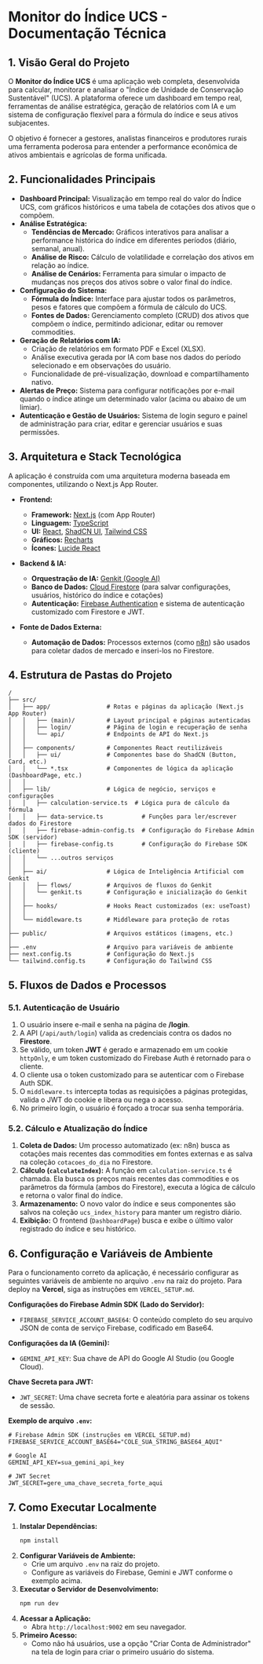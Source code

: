 # Monitor do Índice UCS - Documentação Técnica

## 1. Visão Geral do Projeto

O **Monitor do Índice UCS** é uma aplicação web completa, desenvolvida para calcular, monitorar e analisar o "Índice de Unidade de Conservação Sustentável" (UCS). A plataforma oferece um dashboard em tempo real, ferramentas de análise estratégica, geração de relatórios com IA e um sistema de configuração flexível para a fórmula do índice e seus ativos subjacentes.

O objetivo é fornecer a gestores, analistas financeiros e produtores rurais uma ferramenta poderosa para entender a performance econômica de ativos ambientais e agrícolas de forma unificada.

## 2. Funcionalidades Principais

- **Dashboard Principal:** Visualização em tempo real do valor do Índice UCS, com gráficos históricos e uma tabela de cotações dos ativos que o compõem.
- **Análise Estratégica:**
    - **Tendências de Mercado:** Gráficos interativos para analisar a performance histórica do índice em diferentes períodos (diário, semanal, anual).
    - **Análise de Risco:** Cálculo de volatilidade e correlação dos ativos em relação ao índice.
    - **Análise de Cenários:** Ferramenta para simular o impacto de mudanças nos preços dos ativos sobre o valor final do índice.
- **Configuração do Sistema:**
    - **Fórmula do Índice:** Interface para ajustar todos os parâmetros, pesos e fatores que compõem a fórmula de cálculo do UCS.
    - **Fontes de Dados:** Gerenciamento completo (CRUD) dos ativos que compõem o índice, permitindo adicionar, editar ou remover commodities.
- **Geração de Relatórios com IA:**
    - Criação de relatórios em formato PDF e Excel (XLSX).
    - Análise executiva gerada por IA com base nos dados do período selecionado e em observações do usuário.
    - Funcionalidade de pré-visualização, download e compartilhamento nativo.
- **Alertas de Preço:** Sistema para configurar notificações por e-mail quando o índice atinge um determinado valor (acima ou abaixo de um limiar).
- **Autenticação e Gestão de Usuários:** Sistema de login seguro e painel de administração para criar, editar e gerenciar usuários e suas permissões.

## 3. Arquitetura e Stack Tecnológica

A aplicação é construída com uma arquitetura moderna baseada em componentes, utilizando o Next.js App Router.

- **Frontend:**
    - **Framework:** [Next.js](https://nextjs.org/) (com App Router)
    - **Linguagem:** [TypeScript](https://www.typescriptlang.org/)
    - **UI:** [React](https://react.dev/), [ShadCN UI](https://ui.shadcn.com/), [Tailwind CSS](https://tailwindcss.com/)
    - **Gráficos:** [Recharts](https://recharts.org/)
    - **Ícones:** [Lucide React](https://lucide.dev/)

- **Backend & IA:**
    - **Orquestração de IA:** [Genkit (Google AI)](https://firebase.google.com/docs/genkit)
    - **Banco de Dados:** [Cloud Firestore](https://firebase.google.com/docs/firestore) (para salvar configurações, usuários, histórico do índice e cotações)
    - **Autenticação:** [Firebase Authentication](https://firebase.google.com/docs/auth) e sistema de autenticação customizado com Firestore e JWT.

- **Fonte de Dados Externa:**
    - **Automação de Dados:** Processos externos (como [n8n](https://n8n.io/)) são usados para coletar dados de mercado e inseri-los no Firestore.

## 4. Estrutura de Pastas do Projeto

```
/
├── src/
│   ├── app/                # Rotas e páginas da aplicação (Next.js App Router)
│   │   ├── (main)/         # Layout principal e páginas autenticadas
│   │   ├── login/          # Página de login e recuperação de senha
│   │   └── api/            # Endpoints de API do Next.js
│   │
│   ├── components/         # Componentes React reutilizáveis
│   │   ├── ui/             # Componentes base do ShadCN (Button, Card, etc.)
│   │   └── *.tsx           # Componentes de lógica da aplicação (DashboardPage, etc.)
│   │
│   ├── lib/                # Lógica de negócio, serviços e configurações
│   │   ├── calculation-service.ts  # Lógica pura de cálculo da fórmula
│   │   ├── data-service.ts           # Funções para ler/escrever dados do Firestore
│   │   ├── firebase-admin-config.ts  # Configuração do Firebase Admin SDK (servidor)
│   │   ├── firebase-config.ts        # Configuração do Firebase SDK (cliente)
│   │   └── ...outros serviços
│   │
│   ├── ai/                 # Lógica de Inteligência Artificial com Genkit
│   │   ├── flows/          # Arquivos de fluxos do Genkit
│   │   └── genkit.ts       # Configuração e inicialização do Genkit
│   │
│   ├── hooks/              # Hooks React customizados (ex: useToast)
│   │
│   └── middleware.ts       # Middleware para proteção de rotas
│
├── public/                 # Arquivos estáticos (imagens, etc.)
│
├── .env                    # Arquivo para variáveis de ambiente
├── next.config.ts          # Configuração do Next.js
└── tailwind.config.ts      # Configuração do Tailwind CSS
```

## 5. Fluxos de Dados e Processos

### 5.1. Autenticação de Usuário

1.  O usuário insere e-mail e senha na página de **/login**.
2.  A API (`/api/auth/login`) valida as credenciais contra os dados no **Firestore**.
3.  Se válido, um token **JWT** é gerado e armazenado em um cookie `httpOnly`, e um token customizado do Firebase Auth é retornado para o cliente.
4.  O cliente usa o token customizado para se autenticar com o Firebase Auth SDK.
5.  O `middleware.ts` intercepta todas as requisições a páginas protegidas, valida o JWT do cookie e libera ou nega o acesso.
6.  No primeiro login, o usuário é forçado a trocar sua senha temporária.

### 5.2. Cálculo e Atualização do Índice

1.  **Coleta de Dados:** Um processo automatizado (ex: n8n) busca as cotações mais recentes das commodities em fontes externas e as salva na coleção `cotacoes_do_dia` no Firestore.
2.  **Cálculo (`calculateIndex`):** A função em `calculation-service.ts` é chamada. Ela busca os preços mais recentes das commodities e os parâmetros da fórmula (ambos do Firestore), executa a lógica de cálculo e retorna o valor final do índice.
3.  **Armazenamento:** O novo valor do índice e seus componentes são salvos na coleção `ucs_index_history` para manter um registro diário.
4.  **Exibição:** O frontend (`DashboardPage`) busca e exibe o último valor registrado do índice e seu histórico.

## 6. Configuração e Variáveis de Ambiente

Para o funcionamento correto da aplicação, é necessário configurar as seguintes variáveis de ambiente no arquivo `.env` na raiz do projeto. Para deploy na **Vercel**, siga as instruções em `VERCEL_SETUP.md`.

**Configurações do Firebase Admin SDK (Lado do Servidor):**
- `FIREBASE_SERVICE_ACCOUNT_BASE64`: O conteúdo completo do seu arquivo JSON de conta de serviço Firebase, codificado em Base64.

**Configurações da IA (Gemini):**
- `GEMINI_API_KEY`: Sua chave de API do Google AI Studio (ou Google Cloud).

**Chave Secreta para JWT:**
- `JWT_SECRET`: Uma chave secreta forte e aleatória para assinar os tokens de sessão.

**Exemplo de arquivo `.env`:**

```
# Firebase Admin SDK (instruções em VERCEL_SETUP.md)
FIREBASE_SERVICE_ACCOUNT_BASE64="COLE_SUA_STRING_BASE64_AQUI"

# Google AI
GEMINI_API_KEY=sua_gemini_api_key

# JWT Secret
JWT_SECRET=gere_uma_chave_secreta_forte_aqui
```

## 7. Como Executar Localmente

1.  **Instalar Dependências:**
    ```bash
    npm install
    ```
2.  **Configurar Variáveis de Ambiente:**
    - Crie um arquivo `.env` na raiz do projeto.
    - Configure as variáveis do Firebase, Gemini e JWT conforme o exemplo acima.
3.  **Executar o Servidor de Desenvolvimento:**
    ```bash
    npm run dev
    ```
4.  **Acessar a Aplicação:**
    - Abra `http://localhost:9002` em seu navegador.
5.  **Primeiro Acesso:**
    - Como não há usuários, use a opção "Criar Conta de Administrador" na tela de login para criar o primeiro usuário do sistema.

